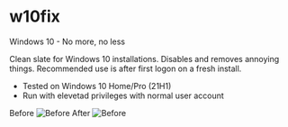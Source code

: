 # w10fix
Windows 10 - No more, no less

Clean slate for Windows 10 installations. Disables and removes annoying things.
Recommended use is after first logon on a fresh install.

- Tested on Windows 10 Home/Pro (21H1)
- Run with elevetad privileges with normal user account

Before
![Before](https://raw.githubusercontent.com/r3amped/w10fix/main/before.png)
After
![Before](https://raw.githubusercontent.com/r3amped/w10fix/main/after.png)
